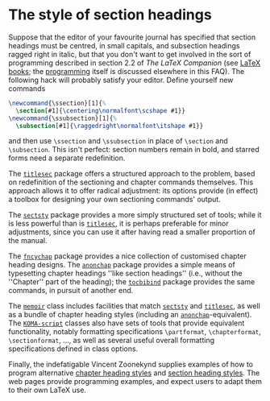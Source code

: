 # The style of section headings

Suppose that the editor of your favourite journal has specified that section
headings must be centred, in small capitals, and subsection headings ragged 
right in italic, but that you don't want to get involved in the sort of
programming described in section 2.2 of _The LaTeX Companion_
  (see [LaTeX books](./FAQ-latex-books.html); the
  [programming](./FAQ-atsigns.html) itself is discussed elsewhere in this
  FAQ).
The following hack will 
probably satisfy your editor. Define yourself new commands
<!-- {% raw %} -->
```latex
\newcommand{\ssection}[1]{%
  \section[#1]{\centering\normalfont\scshape #1}}
\newcommand{\ssubsection}[1]{%
  \subsection[#1]{\raggedright\normalfont\itshape #1}}
```
<!-- {% endraw %} -->
and then use `\ssection` and `\ssubsection` in place of
`\section` and `\subsection`. This isn't perfect: section numbers
remain in bold, and starred forms need a separate redefinition.

The [`titlesec`](http://ctan.org/pkg/titlesec) package offers a structured approach to the
problem, based on redefinition of the sectioning and chapter commands
themselves.  This approach allows it to offer radical adjustment: its
options provide (in effect) a toolbox for designing your own
sectioning commands' output.

The [`sectsty`](http://ctan.org/pkg/sectsty) package provides a more simply structured set of
tools; while it is less powerful than is [`titlesec`](http://ctan.org/pkg/titlesec), it is
perhaps preferable for minor adjustments, since you can use it after
having read a smaller proportion of the manual.

The [`fncychap`](http://ctan.org/pkg/fncychap) package provides a nice collection of customised
chapter heading designs.  The [`anonchap`](http://ctan.org/pkg/anonchap) package provides a
simple means of typesetting chapter headings ''like section headings''
(i.e., without the ''Chapter'' part of the heading); the
[`tocbibind`](http://ctan.org/pkg/tocbibind) package provides the same commands, in pursuit of
another end.

The [`memoir`](http://ctan.org/pkg/memoir) class includes facilities that match
[`sectsty`](http://ctan.org/pkg/sectsty) and [`titlesec`](http://ctan.org/pkg/titlesec), as well as a bundle of
chapter heading styles (including an [`anonchap`](http://ctan.org/pkg/anonchap)-equivalent).
The [`KOMA-script`](http://ctan.org/pkg/KOMA-script) classes also have sets of tools that provide
equivalent functionality, notably formatting specifications `\partformat`,
`\chapterformat`, `\sectionformat`, &hellip;, as well as several
useful overall formatting specifications defined in class options.

Finally, the indefatigable Vincent Zoonekynd supplies examples of how
to program alternative 
[chapter heading styles](http://zoonek.free.fr/LaTeX/LaTeX_samples_chapter/0.html)
and
[section heading styles](http://zoonek.free.fr/LaTeX/LaTeX_samples_section/0.html).
The web pages provide programming examples, and expect users to adapt
them to their own LaTeX use.

